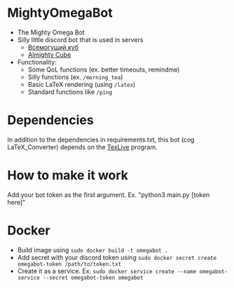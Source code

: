 # MightyOmegaBot
- The Mighty Omega Bot
- Silly little discord bot that is used in servers
  - [Всемогущий куб](https://discord.gg/fYmvvGG28C)
  - [Almighty Cube](https://discord.gg/W3DRNP3Wq6)
- Functionality:
  - Some QoL functions (ex. better timeouts, remindme)
  - Silly functions (ex. `/morning_tea`)
  - Basic LaTeX rendering (using `/latex`)
  - Standard functions like `/ping`


# Dependencies
In addition to the dependencies in requirements.txt, this bot (cog LaTeX_Converter) depends on the [TexLive](https://www.tug.org/texlive/) program.


# How to make it work
Add your bot token as the first argument. Ex. "python3 main.py [token here]"


# Docker
- Build image using `sudo docker build -t omegabot .`
- Add secret with your discord token using `sudo docker secret create omegabot-token /path/to/token.txt`
- Create it as a service. Ex. `sudo docker service create --name omegabot-service --secret omegabot-token omegabot`
